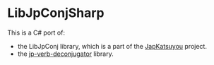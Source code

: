 # LibJpConjSharp

This is a C# port of:

- the LibJpConj library, which is a part of the [JapKatsuyou](https://github.com/anqafalak/japkatsuyou) project.
- the [jp-verb-deconjugator](https://github.com/mistval/jp-verb-deconjugator) library.